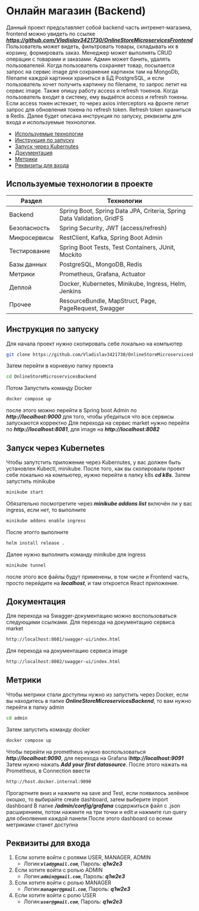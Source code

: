 ﻿# Онлайн магазин (Backend)
Данный проект предсьтавляет собой backend часть интренет-магазина, frontend можно увидеть по ссылке ***https://github.com/Vladislav3421730/OnlineStoreMicroservicesFrontend***
Пользователь может видеть, фильтровать товары, складывать их в корзину, формировать заказ. Менеджер может выполнять CRUD операции с товарами и заказами. Админ может банить, удалять пользователей.
Когда пользователь сохраняет товар, посылается запрос на сервис image для сохранение картинок там на MongoDb,  filename каждой картинки храниться в БД PostgreSQL, и если пользователь хочет получить картинку по filename, то запрос летит на сервис image. Также опишу работу access и refresh токенов. Когда пользователь входит в систему, ему выдаётся access и refresh токены. Если access токен истекает, то через axios interceptors на фронте летит запрос для обновления токена по refresh token. Refresh token храниться в Redis.
Далее будет описана инструкция по запуску, реквизиты для входа и используемые технологии. 
- [Используемые технологии](#используемые-технологии-в-проекте)
- [Инструкция по запуску](#инструкция-по-запуску)
- [Запуск через Kubernutes](#запуск-через-kubernetes)
- [Документация](#документация)
- [Метрики](#метрики)
- [Реквизиты для входа](#реквизиты-для-входа)
## Используемые технологии в проекте
| Раздел       | Технологии                                                             |
|--------------|------------------------------------------------------------------------|
| Backend      | Spring Boot, Spring Data JPA, Criteria, Spring Data Validation, GridFS |
| Безопасность | Spring Security, JWT (access/refresh)                                  |
| Микросервисы | RestClient, Kafka, Spring Boot Admin                                   |
| Тестирование | Spring Boot Tests, Test Containers, JUnit, Mockito                     |
| Базы данных  | PostgreSQL, MongoDB, Redis                                             |
| Метрики      | Prometheus, Grafana, Actuator                                          |
| Деплой       | Docker, Kubernetes, Minikube, Ingress, Helm, Jenkins                   |
| Прочее       | ResourceBundle, MapStruct, Page, PageRequest, Swagger                  |

## Инструкция по запуску
Для начала проект нужно скопировать себе локально на компьютер
```bash
git clone https://github.com/Vladislav3421730/OnlineStoreMicroservicesBackend
```
Затем перейти в корневую папку проекта 
```bash
cd OnlineStoreMicroservicesBackend
```
Потом Запустить команду Docker 
```bash
docker compose up
```
после этого можно перейти в Spring boot Admin по ***http://localhost:9000*** для того, чтобы убедиться что все сервисы запускаются корректно
Для перехода на сервис market нужно перейти по ***http://localhost:8081***, для image на ***http://localhost:8082***
## Запуск через Kubernetes
Чтобы запутстить приложение через Kubernutes, у вас должен быть установлен Kubectl, minikube.
После того, как вы скопировали проект себе локально на компьютер, нужно перейти в папку k8s ***cd k8s***.
Затем запустить minikube
```bash
minikube start
```
Обязательно посмотретите через  ***minikube addons list*** включён ли у вас ingress, если нет, то выполните
```bash
minikube addons enable ingress
```
После этогго выполните
```bash
helm install release .
```
Далее нужно выполнить команду minikube для ingress
```bash
minikube tunnel
```
после этого все файлы будут применены, в том числе и Frontend часть, просто перейдите на ***localhost***, и там откроется React приложение.
## Документация 
Для перехода на Swagger-документацию можно воспользоваться следующими ссылками. Для перехода на документацию сервиса market
```bash
http://localhost:8081/swagger-ui/index.html
```
Для перехода на документацию сервиса image
```bash
http://localhost:8082/swagger-ui/index.html
```
## Метрики
Чтобы метрики стали доступны нужно из запустить через Docker, если вы находитесь в папке ***OnlineStoreMicroservicesBackend***, то вам нужно перейти в папку admin
```bash
cd admin
```
Затем запустить команду docker
```bash
docker compose up 
```
Чтобы перейти на prometheus нужно воспользоваться ***http://localhost:9090***, для перехода на Grafana I***http://localhost:9091***
Затем нужно нажать ***Add your first datasource***. После этого нажать на Prometheus, в Connection ввести
```bash
http://host.docker.internal:9090
```
Прогартните вниз и нажмите на save and Test, если появилось зелёное окошко, то выбирайте create dashboard, затем выберите import dashboard
В папке ***/admin/config/grafana*** содержиться файл с .json расширением, потом нажмите на три точки и edit и нажмите run query для обнолвения каждой панели
После этого dashboard со всеми метриками станет доступна
## Реквизиты для входа
1. Если хотите войти с ролями USER, MANAGER, ADMIN
      + Логин:***`vlad@gmail.com`***, Пароль: ***q1w2e3***
2. Если хотите войти с ролью ADMIN
      + Логин:***`admin@gmail.com`***, Пароль: ***q1w2e3***
3. Если хотите войти с ролью MANAGER
      + Логин:***`manager@gmail.com`***, Пароль: ***q1w2e3***
4. Если хотите войти с ролю USER
      + Логин:***`user@gmail.com`***, Пароль: ***q1w2e3***





